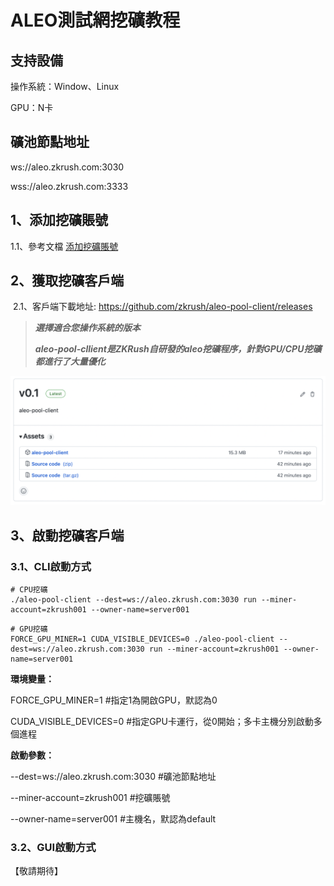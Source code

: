 # ALEO測試網挖礦教程

## 支持設備

操作系統：Window、Linux

GPU：N卡



## 礦池節點地址

ws://aleo.zkrush.com:3030

wss://aleo.zkrush.com:3333



## 1、添加挖礦賬號

1.1、參考文檔 [添加挖礦賬號](/_document/miner_account?id=添加挖礦賬號)



## 2、獲取挖礦客戶端

 2.1、客戶端下載地址: https://github.com/zkrush/aleo-pool-client/releases

> ***選擇適合您操作系統的版本***
>
> ***aleo-pool-cllient是ZKRush自研發的aleo挖礦程序，針對GPU/CPU挖礦都進行了大量優化***

![alt github_release](../_media/github_release.png ':size=50%')



## 3、啟動挖礦客戶端

### 3.1、CLI啟動方式

```shell
# CPU挖礦
./aleo-pool-client --dest=ws://aleo.zkrush.com:3030 run --miner-account=zkrush001 --owner-name=server001
```

```shell
# GPU挖礦
FORCE_GPU_MINER=1 CUDA_VISIBLE_DEVICES=0 ./aleo-pool-client --dest=ws://aleo.zkrush.com:3030 run --miner-account=zkrush001 --owner-name=server001
```

**環境變量：**

FORCE_GPU_MINER=1 #指定1為開啟GPU，默認為0

CUDA_VISIBLE_DEVICES=0 #指定GPU卡運行，從0開始；多卡主機分別啟動多個進程

**啟動參數：**

--dest=ws://aleo.zkrush.com:3030 #礦池節點地址

--miner-account=zkrush001 #挖礦賬號

--owner-name=server001 #主機名，默認為default



### 3.2、GUI啟動方式

【敬請期待】




